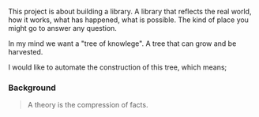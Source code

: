 This project is about building a library. A library that reflects the real world, how it works, what has happened, what is possible. The kind of place you might go to answer any question.

In my mind we want a "tree of knowlege". A tree that can grow and be harvested.

I would like to automate the construction of this tree, which means;

### Background

> A theory is the compression of facts.


